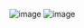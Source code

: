 ![image](https://github.com/user-attachments/assets/71103a21-2182-4fb0-899f-dd7e132ce867)
![image](https://github.com/user-attachments/assets/aa683212-3f74-4e72-a13b-521b83399463)

